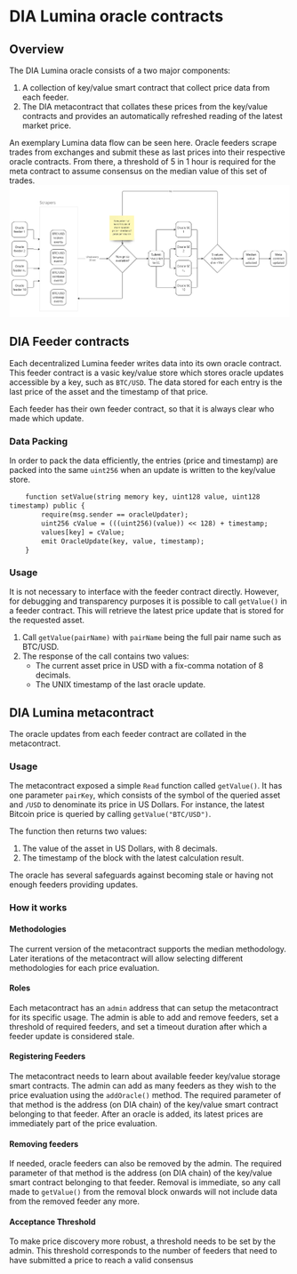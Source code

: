 # DIA Lumina oracle contracts

## Overview
The DIA Lumina oracle consists of a two major components:

1. A collection of key/value smart contract that collect price data from each feeder.
2. The DIA metacontract that collates these prices from the key/value contracts and provides an automatically refreshed reading of the latest market price.

An exemplary Lumina data flow can be seen here.
Oracle feeders scrape trades from exchanges and submit these as last prices into their respective oracle contracts.
From there, a threshold of 5 in 1 hour is required for the meta contract to assume consensus on the median value of this set of trades.
<img src="abstract_flow.png" alt="Plot of the Lumina system" title="Plot of the Lumina system" width="800" />


## DIA Feeder contracts
Each decentralized Lumina feeder writes data into its own oracle contract.
This feeder contract is a vasic key/value store which stores oracle updates accessible by a key, such as `BTC/USD`.
The data stored for each entry is the last price of the asset and the timestamp of that price.

Each feeder has their own feeder contract, so that it is always clear who made which update.

### Data Packing
In order to pack the data efficiently, the entries (price and timestamp) are packed into the same `uint256` when an update is written to the key/value store.

```solidity
    function setValue(string memory key, uint128 value, uint128 timestamp) public {
        require(msg.sender == oracleUpdater);
        uint256 cValue = (((uint256)(value)) << 128) + timestamp;
        values[key] = cValue;
        emit OracleUpdate(key, value, timestamp);
    }
```

### Usage
It is not necessary to interface with the feeder contract directly.
However, for debugging and transparency purposes it is possible to call `getValue()` in a feeder contract.
This will retrieve the latest price update that is stored for the requested asset.

1. Call `getValue(pairName)` with `pairName` being the full pair name such as BTC/USD.
2. The response of the call contains two values:
   - The current asset price in USD with a fix-comma notation of 8 decimals.
   - The UNIX timestamp of the last oracle update.

## DIA Lumina metacontract
The oracle updates from each feeder contract are collated in the metacontract.

### Usage
The metacontract exposed a simple `Read` function called `getValue()`.
It has one parameter `pairKey`, which consists of the symbol of the queried asset and `/USD` to denominate its price in US Dollars.
For instance, the latest Bitcoin price is queried by calling `getValue("BTC/USD")`.

The function then returns two values:
1. The value of the asset in US Dollars, with 8 decimals.
2. The timestamp of the block with the latest calculation result.

The oracle has several safeguards against becoming stale or having not enough feeders providing updates.

### How it works

#### Methodologies
The current version of the metacontract supports the median methodology.
Later iterations of the metacontract will allow selecting different methodologies for each price evaluation.

#### Roles
Each metacontract has an `admin` address that can setup the metacontract for its specific usage.
The admin is able to add and remove feeders, set a threshold of required feeders, and set a timeout duration after which a feeder update is considered stale.

#### Registering Feeders
The metacontract needs to learn about available feeder key/value storage smart contracts.
The admin can add as many feeders as they wish to the price evaluation using the `addOracle()` method.
The required parameter of that method is the address (on DIA chain) of the key/value smart contract belonging to that feeder.
After an oracle is added, its latest prices are immediately part of the price evaluation.

#### Removing feeders
If needed, oracle feeders can also be removed by the admin.
The required parameter of that method is the address (on DIA chain) of the key/value smart contract belonging to that feeder.
Removal is immediate, so any call made to `getValue()` from the removal block onwards will not include data from the removed feeder any more.

#### Acceptance Threshold
To make price discovery more robust, a threshold needs to be set by the admin.
This threshold corresponds to the number of feeders that need to have submitted a price to reach a valid consensus
